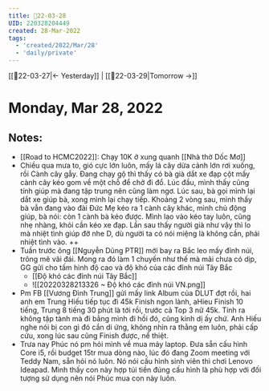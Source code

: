 ```yaml
---
title: 📝22-03-28
UID: 220328204449
created: 28-Mar-2022
tags:
  - 'created/2022/Mar/28'
  - 'daily/private'
---
```

[[📝22-03-27|<- Yesterday]] | [[📝22-03-29|Tomorrow ->]]
# Monday, Mar 28, 2022

## Notes:
- [[Road to HCMC2022]]: Chạy 10K ở xung quanh [[Nhà thờ Dốc Mơ]]
- Chiều qua mưa to, gió cực lớn luôn, mấy lá cây dừa cảnh lớn rơi xuống, rồi Cành cây gẫy. Đang chạy gộ thì thấy có bà già dắt xe đạp cột mấy cành cây kéo gom về một chỗ để chở đi đổ. Lúc đầu, mình thấy cũng tính giúp mà đang tập trung nên cũng làm ngơ. Lúc sau, bà gọi mình lại dắt xe giúp bà, xong mình lại chạy tiếp. Khoảng 2 vòng sau, mình thấy bà vẫn đang vào đài Đức Mẹ kéo ra 1 cành cây khác, mình chủ động giúp, bà nói: còn 1 cành bà kéo được. Mình lao vào kéo tay luôn, cũng nhẹ nhàng, khỏi cần kéo xe đạp. Lần sau thấy người già như vậy thì lo mà nhiệt tình giúp đỡ nhe D, dù người ta có nói miệng là không cần, phải nhiệt tình vào. ++
- Tuần trước ông [[Nguyễn Dũng PTR]] mới bay ra Bắc leo mấy đỉnh núi, trông mê vãi đái. Mong ra đó làm 1 chuyến như thế mà mãi chưa có dịp, GG gửi cho tấm hình độ cao và độ khó của các đỉnh núi Tây Bắc
	- [[Độ khó các đỉnh núi Tây Bắc]]
	- ![[20220328213326 ~ Độ khó các đỉnh núi VN.png]]
- Pm FB [[Vương Đình Trung]] gửi mấy link Album của DLUT đợt rồi, hai anh em Trung Hiếu tiếp tục đi 45k Finish ngon lành, aHieu Finish 10 tiếng, Trung 8 tiếng 30 phút là tới rồi, trước cả Top 3 nữ 45k. Tính ra không tập tành mà đi bằng mình đi hồi đó, cũng kinh dị ấy chứ. Anh Hiếu nghe nói bị con gì đó cắn di ứng, không nhìn ra thằng em luôn, phải cấp cứu, xong lúc sau cũng Finish được, nể thiệt.
- Trưa nay Phúc nó pm hỏi mình về mua máy laptop. Đưa sẵn cấu hình Core i5, rồi budget 15tr mua dòng nào, lúc đó đang Zoom meeting với Teddy Nam, sẵn hỏi nó luôn. Nó nói cấu hình sinh viên thì chơi Lenovo Ideapad. Mình thấy con này hợp túi tiền đúng cấu hình là phù hợp với đối tượng sử dụng nên nói Phúc mua con này luôn.